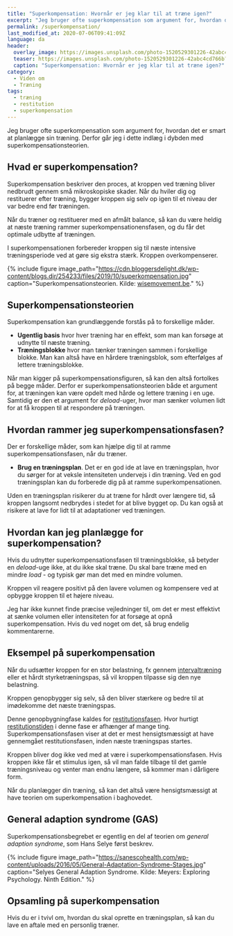 ```yaml
---
title: "Superkompensation: Hvornår er jeg klar til at træne igen?"
excerpt: "Jeg bruger ofte superkompensation som argument for, hvordan det er smart at planlægge sin træning. Derfor går jeg i dette indlæg i dybden med superkompensationsteorien."
permalink: /superkompensation/
last_modified_at: 2020-07-06T09:41:09Z
language: da
header:
  overlay_image: https://images.unsplash.com/photo-1520529301226-42abc4cd766b?ixlib=rb-1.2.1&ixid=eyJhcHBfaWQiOjEyMDd9&auto=format&fit=crop&w=1200&q=5
  teaser: https://images.unsplash.com/photo-1520529301226-42abc4cd766b?ixlib=rb-1.2.1&ixid=eyJhcHBfaWQiOjEyMDd9&auto=format&fit=crop&w=400&q=5
  caption: "Superkompensation: Hvornår er jeg klar til at træne igen?"
category:
  - Viden om
  - Træning
tags:
  - træning
  - restitution
  - superkompensation
---
```


Jeg bruger ofte superkompensation som argument for, hvordan det er smart at planlægge sin træning. Derfor går jeg i dette indlæg i dybden med superkompensationsteorien.

## Hvad er superkompensation?

Superkompensation beskriver den proces, at kroppen ved træning bliver nedbrudt gennem små mikroskopiske skader. Når du hviler dig og restituerer efter træning, bygger kroppen sig selv op igen til et niveau der var bedre end før træningen.

Når du træner og restituerer med en afmålt balance, så kan du være heldig at næste træning rammer superkompensationensfasen, og du får det optimale udbytte af træningen.

I superkompensationen forbereder kroppen sig til næste intensive træningsperiode ved at gøre sig ekstra stærk. Kroppen overkompenserer.

{% include figure image_path="https://cdn.bloggersdelight.dk/wp-content/blogs.dir/254233/files/2019/10/superkompensation.jpg" caption="Superkompensationsteorien. Kilde: [wisemovement.be](http://wisemovement.be/2016/05/17/superkompensation/)." %}

## Superkompensationsteorien

Superkompensation kan grundlæggende forstås på to forskellige måder.

- **Ugentlig basis** hvor hver træning har en effekt, som man kan forsøge at udnytte til næste træning.
- **Træningsblokke** hvor man tænker træningen sammen i forskellige blokke. Man kan altså have en hårdere træningsblok, som efterfølges af lettere træningsblokke.

Når man kigger på superkompensationsfiguren, så kan den altså fortolkes på begge måder. Derfor er superkompensationsteorien både et argument for, at træningen kan være opdelt med hårde og lettere træning i en uge. Samtidig er den et argument for _deload_-uger, hvor man sænker volumen lidt for at få kroppen til at respondere på træningen.

## Hvordan rammer jeg superkompensationsfasen?

Der er forskellige måder, som kan hjælpe dig til at ramme superkompensationsfasen, når du træner.

- **Brug en træningsplan**. Det er en god ide at lave en træningsplan, hvor du sørger for at veksle intensiteten undervejs i din træning. Ved en god træningsplan kan du forberede dig på at ramme superkompensationen.

Uden en træningsplan risikerer du at træne for hårdt over længere tid, så kroppen langsomt nedbrydes i stedet for at blive bygget op. Du kan også at risikere at lave for lidt til at adaptationer ved træningen.

## Hvordan kan jeg planlægge for superkompensation?

Hvis du udnytter superkompensationsfasen til træningsblokke, så betyder en _deload_-uge ikke, at du ikke skal træne. Du skal bare træne med en mindre _load_ - og typisk gør man det med en mindre volumen.

Kroppen vil reagere positivt på den lavere volumen og kompensere ved at opbygge kroppen til et højere niveau. 

Jeg har ikke kunnet finde præcise vejledninger til, om det er mest effektivt at sænke volumen eller intensiteten for at forsøge at opnå superkompensation. Hvis du ved noget om det, så brug endelig kommentarerne.

## Eksempel på superkompensation

Når du udsætter kroppen for en stor belastning, fx gennem [intervaltræning](/intervaltraening/) eller et hårdt styrketræningspas, så vil kroppen tilpasse sig den nye belastning.

Kroppen genopbygger sig selv, så den bliver stærkere og bedre til at imødekomme det næste træningspas. 

Denne genopbygningfase kaldes for [restitutionsfasen](/restitution/). Hvor hurtigt [restitutionstiden](/restitutionstid/) i denne fase er afhænger af mange ting. Superkompensationsfasen viser at det er mest hensigtsmæssigt at have gennemgået restitutionsfasen, inden næste træningspas startes.

Kroppen bliver dog ikke ved med at være i superkompensationsfasen. Hvis kroppen ikke får et stimulus igen, så vil man falde tilbage til det gamle træningsniveau og venter man endnu længere, så kommer man i dårligere form.

Når du planlægger din træning, så kan det altså være hensigtsmæssigt at have teorien om superkompensation i baghovedet. 

## General adaption syndrome (GAS)

Superkompensationsbegrebet er egentlig en del af teorien om _general adaption syndrome_, som Hans Selye først beskrev.

{% include figure image_path="https://sanescohealth.com/wp-content/uploads/2016/05/General-Adaptation-Syndrome-Stages.jpg" caption="Selyes General Adaption Syndrome. Kilde: Meyers: Exploring Psychology. Ninth Edition." %}

## Opsamling på superkompensation

Hvis du er i tvivl om, hvordan du skal oprette en træningsplan, så kan du lave en aftale med en personlig træner.
